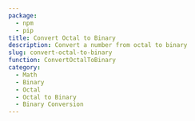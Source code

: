 ```yaml
---
package:
  - npm
  - pip
title: Convert Octal to Binary
description: Convert a number from octal to binary
slug: convert-octal-to-binary
function: ConvertOctalToBinary
category:
  - Math
  - Binary
  - Octal
  - Octal to Binary
  - Binary Conversion
---
```

